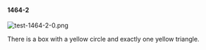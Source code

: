 #### 1464-2
![test-1464-2-0.png](https://github.com/lil-lab/nlvr/raw/master/nlvr/test/images/0/test-1464-2-0.png "test-1464-2-0.png")

There is a box with a yellow circle and exactly one yellow triangle.